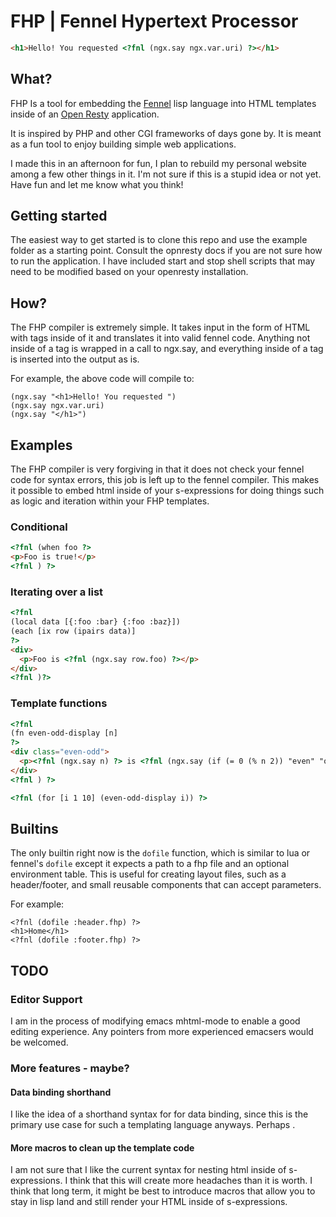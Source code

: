# FHP | Fennel Hypertext Processor

```html
<h1>Hello! You requested <?fnl (ngx.say ngx.var.uri) ?></h1>
```

## What?

FHP Is a tool for embedding the [Fennel](https://fennel-lang.org/) lisp language into HTML templates inside of an [Open Resty](https://openresty.org/en/) application.

It is inspired by PHP and other CGI frameworks of days gone by. It is meant as a fun tool to enjoy building simple web applications.

I made this in an afternoon for fun, I plan to rebuild my personal website among a few other things in it. I'm not sure if this is a stupid idea or not yet. Have fun and let me know what you think! 

## Getting started

The easiest way to get started is to clone this repo and use the example folder as a starting point. Consult the opnresty docs if you are not sure how to run the application. I have included start and stop shell scripts that may need to be modified based on your openresty installation.

## How?

The FHP compiler is extremely simple. It takes input in the form of HTML with <?fnl/?> tags inside of it and translates it into valid fennel code. Anything not inside of a <?fnl/?> tag is wrapped in a call to ngx.say, and everything inside of a <?fnl/?> tag is inserted into the output as is.

For example, the above code will compile to:

```fennel
(ngx.say "<h1>Hello! You requested ")
(ngx.say ngx.var.uri)
(ngx.say "</h1>")
```

## Examples

The FHP compiler is very forgiving in that it does not check your fennel code for syntax errors, this job is left up to the fennel compiler. This makes it possible to embed html inside of your s-expressions for doing things such as logic and iteration within your FHP templates.

### Conditional

```html
<?fnl (when foo ?>
<p>Foo is true!</p>
<?fnl ) ?>
```

### Iterating over a list

```html
<?fnl
(local data [{:foo :bar} {:foo :baz}])
(each [ix row (ipairs data)]
?>
<div>
  <p>Foo is <?fnl (ngx.say row.foo) ?></p>
</div>
<?fnl )?>
```

### Template functions

```html
<?fnl
(fn even-odd-display [n]
?>
<div class="even-odd">
  <p><?fnl (ngx.say n) ?> is <?fnl (ngx.say (if (= 0 (% n 2)) "even" "odd")) ?></p>
</div>
<?fnl ) ?>

<?fnl (for [i 1 10] (even-odd-display i)) ?>
```

## Builtins

The only builtin right now is the `dofile` function, which is similar to lua or fennel's `dofile` except it expects a path to a fhp file and an optional environment table. This is useful for creating layout files, such as a header/footer, and small reusable components that can accept parameters. 

For example:

```
<?fnl (dofile :header.fhp) ?>
<h1>Home</h1>
<?fnl (dofile :footer.fhp) ?>
```

## TODO

### Editor Support

I am in the process of modifying emacs mhtml-mode to enable a good editing experience. Any pointers from more experienced emacsers would be welcomed.

### More features - maybe?

#### Data binding shorthand

I like the idea of a shorthand syntax for <?fnl (ngx.say foo) ?> for data binding, since this is the primary use case for such a templating language anyways. Perhaps <?! foo ?>.

#### More macros to clean up the template code

I am not sure that I like the current syntax for nesting html inside of s-expressions. I think that this will create more headaches than it is worth. I think that long term, it might be best to introduce macros that allow you to stay in lisp land and still render your HTML inside of s-expressions.



